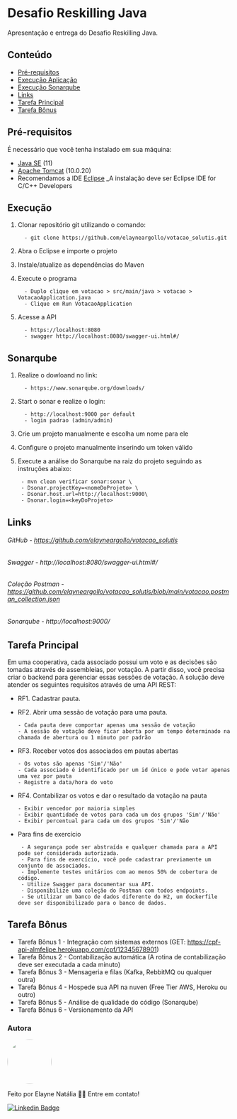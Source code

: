 # Desafio Reskilling Java

Apresentação e entrega do Desafio Reskilling Java.

## Conteúdo

- [Pré-requisitos](#pré-requisitos)
- [Execução Aplicação](#execução)
- [Execução Sonarqube](#sonarqube)
- [Links](#links)
- [Tarefa Principal](#tarefa-principal)
- [Tarefa Bônus](#tarefa-bônus)

## Pré-requisitos

É necessário que você tenha instalado em sua máquina:

- [Java SE](https://www.oracle.com/br/java/technologies/javase/jdk11-archive-downloads.html) (11)
- [Apache Tomcat](https://tomcat.apache.org/download-10.cgi) (10.0.20)
- Recomendamos a IDE [Eclipse](https://www.eclipse.org/downloads/)
   _A instalação deve ser Eclipse IDE for C/C++ Developers

## Execução

1. Clonar repositório git utilizando o comando:

         - git clone https://github.com/elayneargollo/votacao_solutis.git
      
2. Abra o Eclipse e importe o projeto
3. Instale/atualize as dependências do Maven       
4. Execute o programa 

         - Duplo clique em votacao > src/main/java > votacao > VotacaoApplication.java
         - Clique em Run VotacaoApplication
  
5. Acesse a API

         - https://localhost:8080 
         - swagger http://localhost:8080/swagger-ui.html#/

## Sonarqube

1. Realize o dowloand no link:

         - https://www.sonarqube.org/downloads/
      
2. Start o sonar e realize o login:
         
         - http://localhost:9000 por default
         - login padrao (admin/admin)

4. Crie um projeto manualmente e escolha um nome para ele
5. Configure o projeto manualmente inserindo um token válido
6. Execute a análise do Sonarqube na raiz do projeto seguindo as instruções abaixo:

        - mvn clean verificar sonar:sonar \
        - Dsonar.projectKey=<nomeDoProjeto> \
        - Dsonar.host.url=http://localhost:9000\
        - Dsonar.login=<keyDoProjeto>


## Links

###### GitHub - https://github.com/elayneargollo/votacao_solutis
###### Swagger - http://localhost:8080/swagger-ui.html#/
###### Coleção Postman - https://github.com/elayneargollo/votacao_solutis/blob/main/votacao.postman_collection.json
###### Sonarqube - http://localhost:9000/

## Tarefa Principal

Em uma cooperativa, cada associado possui um voto e as decisões são tomadas através de assembleias, por votação. A partir disso, você precisa criar o backend para gerenciar essas sessões de votação. A solução deve atender os seguintes requisitos através de uma API REST: 

- RF1. Cadastrar pauta.

- RF2. Abrir uma sessão de votação para uma pauta.
  
      - Cada pauta deve comportar apenas uma sessão de votação
      - A sessão de votação deve ficar aberta por um tempo determinado na chamada de abertura ou 1 minuto por padrão
      
- RF3. Receber votos dos associados em pautas abertas

      - Os votos são apenas 'Sim'/'Não'
      - Cada associado é identificado por um id único e pode votar apenas uma vez por pauta
      - Registre a data/hora do voto
      
- RF4. Contabilizar os votos e dar o resultado da votação na pauta

      - Exibir vencedor por maioria simples
      - Exibir quantidade de votos para cada um dos grupos 'Sim'/'Não'
      - Exibir percentual para cada um dos grupos 'Sim'/'Não
      
- Para fins de exercício

       - A segurança pode ser abstraída e qualquer chamada para a API pode ser considerada autorizada.
       - Para fins de exercício, você pode cadastrar previamente um conjunto de associados.
       - Implemente testes unitários com ao menos 50% de cobertura de código.
       - Utilize Swagger para documentar sua API.
       - Disponibilize uma coleção do Postman com todos endpoints.
       - Se utilizar um banco de dados diferente do H2, um dockerfile deve ser disponibilizado para o banco de dados.

## Tarefa Bônus

- Tarefa Bônus 1 - Integração com sistemas externos (GET: https://cpf-api-almfelipe.herokuapp.com/cpf/12345678901)
- Tarefa Bônus 2 - Contabilização automática (A rotina de contabilização deve ser executada a cada minuto)
- Tarefa Bônus 3 - Mensageria e filas (Kafka, RebbitMQ ou qualquer outra)
- Tarefa Bônus 4 - Hospede sua API na nuven (Free Tier AWS, Heroku ou outro)
- Tarefa Bônus 5 - Análise de qualidade do código (Sonarqube)
- Tarefa Bônus 6 - Versionamento da API

### Autora

<img style="border-radius: 50%;" src="https://avatars.githubusercontent.com/u/48841005?s=40&v=4" width="100px;" alt=""/>
 
Feito por Elayne Natália 👋🏽 Entre em contato!

[![Linkedin Badge](https://img.shields.io/badge/-Elayne-blue?style=flat-square&logo=Linkedin&logoColor=white&link=https://www.linkedin.com/in/elayne/)](https://www.linkedin.com/in/elayne-nat%C3%A1lia/) 

